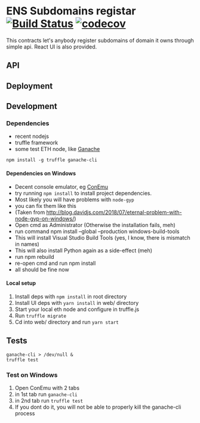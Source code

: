 # ENS Subdomains registar [![Build Status](https://travis-ci.com/topmonks/ens-registrar.svg?branch=master)](https://travis-ci.com/topmonks/ens-registrar) [![codecov](https://codecov.io/gh/topmonks/ens-registrar/branch/master/graph/badge.svg)](https://codecov.io/gh/topmonks/ens-registrar)

This contracts let's anybody register subdomains of domain it owns through simple api. React UI is also provided.

## API

## Deployment

## Development
### Dependencies

- recent nodejs
- truffle framework
- some test ETH node, like [Ganache](https://truffleframework.com/ganache/)

```
npm install -g truffle ganache-cli
```

#### Dependencies on Windows
- Decent console emulator, eg [ConEmu](https://conemu.github.io/)
- try running `npm install` to install project dependencies.
- Most likely you will have problems with `node-gyp`
- you can fix them like this
- (Taken from http://blog.davidjs.com/2018/07/eternal-problem-with-node-gyp-on-windows/)
- Open cmd as Administrator (Otherwise the installation fails, meh)
- run command npm install –global –production windows-build-tools
- This will install Visual Studio Build Tools (yes, I know, there is mismatch in names)
- This will also install Python again as a side-effect (meh)
- run npm rebuild
- re-open cmd and run npm install
- all should be fine now

#### Local setup
1. Install deps with `npm install` in root directory
2. Install UI deps with `yarn install` in web/ directory
3. Start your local eth node and configure in truffle.js
3. Run `truffle migrate`
4. Cd into web/ directory and run `yarn start`

## Tests
```
ganache-cli > /dev/null &
truffle test
```

### Test on Windows
1. Open ConEmu with 2 tabs
1. in 1st tab run `ganache-cli`
1. in 2nd tab run `truffle test`
1. If you dont do it, you will not be able to properly kill the ganache-cli process
